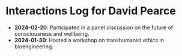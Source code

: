 # Interactions Log for David Pearce

- **2024-02-20**: Participated in a panel discussion on the future of consciousness and wellbeing.
- **2024-01-30**: Hosted a workshop on transhumanist ethics in bioengineering.
